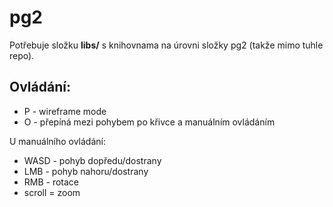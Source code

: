 # pg2

Potřebuje složku **libs/** s knihovnama na úrovni složky pg2 (takže mimo tuhle repo).

## Ovládání:
- P - wireframe mode
- O - přepíná mezi pohybem po křivce a manuálním ovládáním

U manuálního ovládání:
  - WASD - pohyb dopředu/dostrany
  - LMB - pohyb nahoru/dostrany
  - RMB - rotace
  - scroll = zoom
